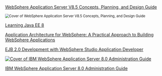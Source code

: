 

[WebSphere Application Server V8.5 Concepts, Planning, and Design Guide](https://learning.oreilly.com/library/view/-/0738438464/?_gl=1*15a5rhi*_ga*MTMxMDkzODA0MS4xNjk3NDQxMDY2*_ga_092EL089CH*MTcwNjAyMTE5OS4xMy4xLjE3MDYwMjEyNjMuNTkuMC4w)

<img src="https://www.oreilly.com/covers/urn:orm:book:0738438464/160h/?format=webp" alt="Cover of WebSphere Application Server V8.5 Concepts, Planning, and Design Guide" style="zoom:80%;" />

[Learning Java EE 8](https://www.packtpub.com/product/learning-java-ee-8-video/9781788831130	)



[Application Architecture for WebSphere: A Practical Approach to Building WebSphere Applications](https://learning-oreilly-com.ezproxy.hkpl.gov.hk/library/view/application-architecture-for/9780137005772/)



[EJB 2.0 Development with WebSphere Studio Application Developer](https://learning.oreilly.com/library/view/-/0738426091/)



[![Cover of IBM WebSphere Application Server 8.0 Administration Guide](https://www.oreilly.com/covers/urn:orm:book:9781849683982/160h/?format=web)](https://learning.oreilly.com/library/view/-/9781849683982/)

[IBM WebSphere Application Server 8.0 Administration Guide](https://learning.oreilly.com/library/view/-/9781849683982/)

